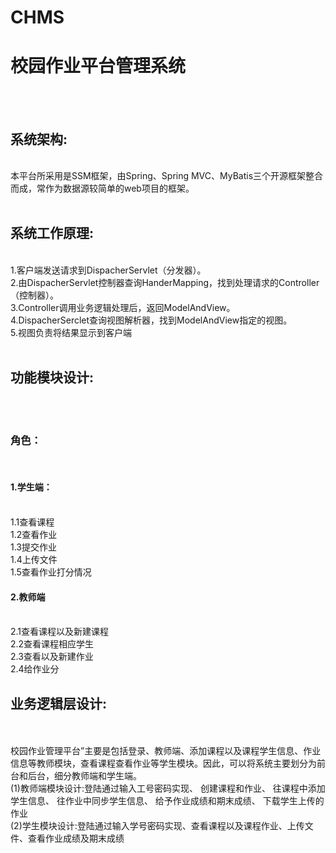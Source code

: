 # CHMS
<h1>校园作业平台管理系统</h1><br><br>
<h2>系统架构:</h2><br>本平台所采用是SSM框架，由Spring、Spring MVC、MyBatis三个开源框架整合而成，常作为数据源较简单的web项目的框架。<br><br>
<h2>系统工作原理:</h2><br>1.客户端发送请求到DispacherServlet（分发器）。<br>
2.由DispacherServlet控制器查询HanderMapping，找到处理请求的Controller（控制器）。<br>
3.Controller调用业务逻辑处理后，返回ModelAndView。<br>
4.DispacherSerclet查询视图解析器，找到ModelAndView指定的视图。<br>
5.视图负责将结果显示到客户端<br><br>
<h2>功能模块设计:</h2><br><br>
<h3>角色：</h3><br>
<h4>1.学生端：</h4><br>
1.1查看课程<br>
1.2查看作业<br>
1.3提交作业<br>
1.4上传文件<br>
1.5查看作业打分情况<br>
<h4>2.教师端</h4><br>
2.1查看课程以及新建课程<br>
2.2查看课程相应学生<br>
2.3查看以及新建作业<br>
2.4给作业分<br>
<h2>业务逻辑层设计:</h2><br><br>
校园作业管理平台”主要是包括登录、教师端、添加课程以及课程学生信息、作业信息等教师模块，查看课程查看作业等学生模块。因此，可以将系统主要划分为前台和后台，细分教师端和学生端。<br>
(1)教师端模块设计:登陆通过输入工号密码实现、
创建课程和作业、
往课程中添加学生信息、
往作业中同步学生信息、
给予作业成绩和期末成绩、
下载学生上传的作业<br>
(2)学生模块设计:登陆通过输入学号密码实现、查看课程以及课程作业、上传文件、查看作业成绩及期末成绩<br>

